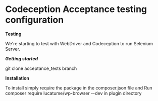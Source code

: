# Codeception Acceptance testing configuration #

**Testing**

We're starting to test with WebDriver and Codeception to run Selenium Server.

***Getting started***

git clone acceptance_tests branch

**Installation**

To install simply require the package in the composer.json file and 
Run composer require lucatume/wp-browser --dev in plugin directory
